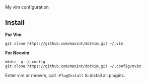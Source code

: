 My vim configuration

## Install

**For Vim**

```shell
git clone https://github.com/maxint/dotvim.git ~/.vim
```

**For Neovim**

```shell
mkdir -p ~/.config
git clone https://github.com/maxint/dotvim.git ~/.config/nvim
```

Enter vim or neovim, call `:PlugInstall` to install all plugins.
